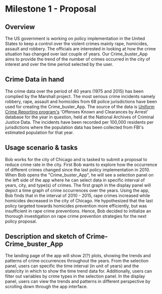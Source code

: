 
# Milestone 1 - Proposal

## Overview

The US government is working on policy implementation in the United States to keep a control over the violent crimes mainly rape, homicides, assault and robbery. The officials are interested
in looking at how the crime situation has changed over last couple of years. Our Crime_buster_App aims to provide the trend of the number of crimes occurred in
the city of interest and over the time period selected by the user.

## Crime Data in hand

The crime data over the period of 40 years (1975 and 2015) has been complied by the Marshall project. The most serious crime incidents namely robbery, rape, assault and homicides from 68
police jurisdictions have been used for creating the Crime_buster_App. The source of the data is [Uniform Crime Reporting program's](https://www.icpsr.umich.edu/icpsrweb/NACJD/series/57) 'Offenses Known and Clearances by Arrest' database for the year in question, held at the National Archives of Criminal Justice Data. The incidents have been recorded per 100,000 residents per jurisdictions where the population data has been collected from FBI's estimated population for that year.

## Usage scenario & tasks

Bob works for the city of Chicago and is tasked to submit a proposal to reduce crime rate in the city. First Bob wants to explore how the occurrence of different crimes changed since the last policy implementation in 2010. When Bob opens the "Crime_buster_App", he will see a selection panel on the left side of the app where he can select data in specific interval of years, city, and type(s) of crimes. The first graph in the display panel will depict a time graph of crime occurrences over the years. Using the app, Bob finds that in the interval of 2010 - 2015, rape crimes increased while homicides decreased in the city of Chicago. He hypothesized that the last policy targeted towards homicides prevention more efficiently, but was insufficient in rape crime preventions. Hence, Bob decided to initialize an thorough investigation on rape crime prevention strategies for the next policy proposal.

## Description and sketch of Crime-Crime_buster_App

The landing page of the app will show 2(?) plots, showing the trends and patterns of crime occurrences throughout the years. From the selection panel, users can specific the time interval (in unit of years) and the state/city in which to show the time trend data for. Additionally, users can filter out variables by crime types in the selection panel. In the display panel, users can view the trends and patterns in different perspective by scrolling down through the app interface. 

